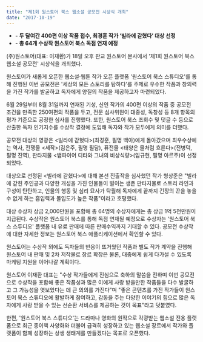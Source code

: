 ```yaml
---
title: "제1회 원스토어 북스 웹소설 공모전 시상식 개최"
date: "2017-10-19"
---
```


- **\- 두 달여간 400편 이상 작품 접수, 최경훈 작가 ‘빌라에 갇혔다’ 대상 선정**
- **\- 총 64개 수상작 원스토어 북스 독점 연재 예정**

(주)원스토어(대표: 이재환)가 18일 오후 판교 원스토어 본사에서 '제1회 원스토어 북스 웹소설 공모전' 시상식을 개최했다.

원스토어가 새롭게 오픈한 웹소설·웹툰 작가 오픈 플랫폼 '원스토어 북스 스튜디오'를 통해 진행된 이번 공모전은 '세상의 모든 스토리를 탐하다'를 주제로 우수한 작품과 창의력을 가진 작가를 발굴하고 독자에게 양질의 작품을 제공하고자 마련되었다.

6월 29일부터 8월 31일까지 연재된 기성, 신인 작가의 400편 이상의 작품 중 공모전 조건을 만족한 250여편의 작품을 두고, 전문 심사위원이 대중성, 독창성 등 8개 항목의 평가 기준으로 공정한 심사를 진행했다. 또한, 원스토어 북스 조회수 및 댓글 수 등으로 산출한 독자 인기지수를 수상작 결정에 도입해 독자와 작가 모두에게 의미를 더했다.

공모전 대상의 영광은 <빌라에 갇혔다>(최경훈, 필명 백아)에게 돌아갔으며 최우수상에는 역사, 전쟁물 <세작>(김은주, 필명 필담), 퓨전물 <태양은 물처럼 흐른다>(전병덕, 필명 진역), 판타지물 <뱀파이어 디타와 그녀의 비상식량>(임규현, 필명 아르주)이 선정되었다.

대상으로 선정된 <빌라에 갇혔다>에 대해 본선 진출작을 심사했던 작가 형상준은 "빌라에 갇힌 주인공과 다양한 개성을 가진 인물들이 벌이는 생존 판타지물로 스토리 라인과 구성이 탄탄하고, 인물의 행동 및 심리 묘사가 탁월해 독자에게 끝까지 긴장의 끈을 놓을 수 없게 하는 흡입력과 몰입도가 높은 작품"이라고 호평했다.

대상 수상자 상금 2,000만원을 포함해 총 64명의 수상자에게는 총 상금 1억 5천만원이 지급된다. 수상작은 원스토어 북스를 통해 독점 연재될 예정으로 수상자는 '원스토어 북스 스튜디오' 플랫폼 내 유료 판매에 따른 판매수익까지 기대할 수 있다. 공모전 수상작에 대한 자세한 정보는 원스토어 북스 애플리케이션에서 확인할 수 있다.

원스토어는 수상작 외에도 독자들의 반응이 뜨거웠던 작품과 별도 작가 계약을 진행해 원스토어 내 판매 및 2차 저작물로 장르 확장은 물론, 대중에게 쉽게 다가설 수 있도록 마케팅 지원을 이어나갈 계획이다.

원스토어 이재환 대표는 "수상 작가들에게 진심으로 축하의 말씀을 전하며 이번 공모전으로 수상작을 포함해 좋은 작품성과 많은 이에게 사랑 받을만한 작품들을 다수 발굴하고 그 가능성을 엿보았다는 데 큰 의의를 가진다"며 "좋은 콘텐츠를 가진 작가들이 원스토어 북스 스튜디오에 활발하게 참여하고, 감동을 주는 다양한 이야기의 힘으로 많은 독자에게 사랑 받을 수 있는 선순환 서비스를 제공하는 것이 목표"라고 덧붙였다.

한편, '원스토어 북스 스튜디오'는 드라마나 영화의 원작으로 각광받는 웹소설 전용 플랫폼으로 최근 종이책 사양화와 더불어 급격히 성장하고 있는 웹소설 장르에서 작가와 플랫폼이 함께 성장하는 상생 생태계를 만들겠다는 목표로 오픈했다.
